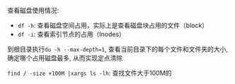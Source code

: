 查看磁盘使用情况:
* `df -h`:  查看磁盘空间占用，实际上是查看磁盘块占用的文件（block）
* `df -i`:  查看索引节点的占用（Inodes）

到根目录执行`du -h --max-depth=1`, 查看当前目录下的每个文件和文件夹的大小, 确定哪个占用磁盘最多, 从而实现定点清除

`find / -size +100M |xargs ls -lh`: 查找文件大于100M的